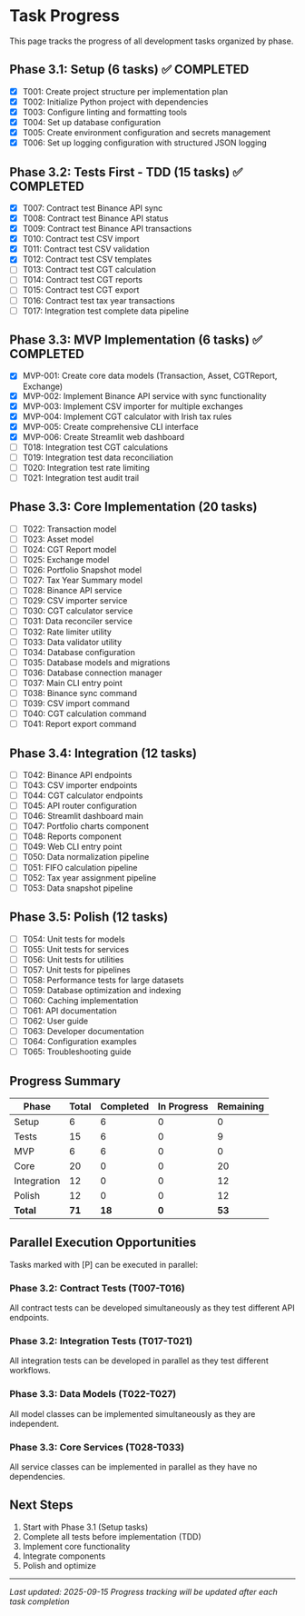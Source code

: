# Task Progress

This page tracks the progress of all development tasks organized by phase.

## Phase 3.1: Setup (6 tasks) ✅ COMPLETED
- [x] T001: Create project structure per implementation plan
- [x] T002: Initialize Python project with dependencies
- [x] T003: Configure linting and formatting tools
- [x] T004: Set up database configuration
- [x] T005: Create environment configuration and secrets management
- [x] T006: Set up logging configuration with structured JSON logging

## Phase 3.2: Tests First - TDD (15 tasks) ✅ COMPLETED
- [x] T007: Contract test Binance API sync
- [x] T008: Contract test Binance API status
- [x] T009: Contract test Binance API transactions
- [x] T010: Contract test CSV import
- [x] T011: Contract test CSV validation
- [x] T012: Contract test CSV templates
- [ ] T013: Contract test CGT calculation
- [ ] T014: Contract test CGT reports
- [ ] T015: Contract test CGT export
- [ ] T016: Contract test tax year transactions
- [ ] T017: Integration test complete data pipeline

## Phase 3.3: MVP Implementation (6 tasks) ✅ COMPLETED
- [x] MVP-001: Create core data models (Transaction, Asset, CGTReport, Exchange)
- [x] MVP-002: Implement Binance API service with sync functionality
- [x] MVP-003: Implement CSV importer for multiple exchanges
- [x] MVP-004: Implement CGT calculator with Irish tax rules
- [x] MVP-005: Create comprehensive CLI interface
- [x] MVP-006: Create Streamlit web dashboard
- [ ] T018: Integration test CGT calculations
- [ ] T019: Integration test data reconciliation
- [ ] T020: Integration test rate limiting
- [ ] T021: Integration test audit trail

## Phase 3.3: Core Implementation (20 tasks)
- [ ] T022: Transaction model
- [ ] T023: Asset model
- [ ] T024: CGT Report model
- [ ] T025: Exchange model
- [ ] T026: Portfolio Snapshot model
- [ ] T027: Tax Year Summary model
- [ ] T028: Binance API service
- [ ] T029: CSV importer service
- [ ] T030: CGT calculator service
- [ ] T031: Data reconciler service
- [ ] T032: Rate limiter utility
- [ ] T033: Data validator utility
- [ ] T034: Database configuration
- [ ] T035: Database models and migrations
- [ ] T036: Database connection manager
- [ ] T037: Main CLI entry point
- [ ] T038: Binance sync command
- [ ] T039: CSV import command
- [ ] T040: CGT calculation command
- [ ] T041: Report export command

## Phase 3.4: Integration (12 tasks)
- [ ] T042: Binance API endpoints
- [ ] T043: CSV importer endpoints
- [ ] T044: CGT calculator endpoints
- [ ] T045: API router configuration
- [ ] T046: Streamlit dashboard main
- [ ] T047: Portfolio charts component
- [ ] T048: Reports component
- [ ] T049: Web CLI entry point
- [ ] T050: Data normalization pipeline
- [ ] T051: FIFO calculation pipeline
- [ ] T052: Tax year assignment pipeline
- [ ] T053: Data snapshot pipeline

## Phase 3.5: Polish (12 tasks)
- [ ] T054: Unit tests for models
- [ ] T055: Unit tests for services
- [ ] T056: Unit tests for utilities
- [ ] T057: Unit tests for pipelines
- [ ] T058: Performance tests for large datasets
- [ ] T059: Database optimization and indexing
- [ ] T060: Caching implementation
- [ ] T061: API documentation
- [ ] T062: User guide
- [ ] T063: Developer documentation
- [ ] T064: Configuration examples
- [ ] T065: Troubleshooting guide

## Progress Summary

| Phase | Total | Completed | In Progress | Remaining |
|-------|-------|-----------|-------------|-----------|
| Setup | 6 | 6 | 0 | 0 |
| Tests | 15 | 6 | 0 | 9 |
| MVP | 6 | 6 | 0 | 0 |
| Core | 20 | 0 | 0 | 20 |
| Integration | 12 | 0 | 0 | 12 |
| Polish | 12 | 0 | 0 | 12 |
| **Total** | **71** | **18** | **0** | **53** |



## Parallel Execution Opportunities

Tasks marked with [P] can be executed in parallel:

### Phase 3.2: Contract Tests (T007-T016)
All contract tests can be developed simultaneously as they test different API endpoints.

### Phase 3.2: Integration Tests (T017-T021)
All integration tests can be developed in parallel as they test different workflows.

### Phase 3.3: Data Models (T022-T027)
All model classes can be implemented simultaneously as they are independent.

### Phase 3.3: Core Services (T028-T033)
All service classes can be implemented in parallel as they have no dependencies.

## Next Steps

1. Start with Phase 3.1 (Setup tasks)
2. Complete all tests before implementation (TDD)
3. Implement core functionality
4. Integrate components
5. Polish and optimize

---

*Last updated: 2025-09-15*
*Progress tracking will be updated after each task completion*
